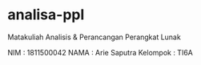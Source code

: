 # analisa-ppl
Matakuliah Analisis &amp; Perancangan Perangkat Lunak

NIM   : 1811500042
NAMA  : Arie Saputra
Kelompok  : TI6A
